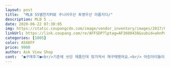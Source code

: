 ```yaml
---
layout: post 
title:  "MLB 55별천지POE 주니어우산 투명우산 아름지다/" 
description: MLB 5 ..
date: 2020-06-22 07:30:05 
img: https://static.coupangcdn.com/image/vendor_inventory/images/2017/04/14/14/3/826fb5a3-1dfe-4001-a886-befcd73226ef.jpg 
linkUrl: https://link.coupang.com/re/AFFSDP?lptag=AF3600438&subid=ahnPublicAsk&pageKey=159942943&itemId=459204533&vendorItemId=3125589668&traceid=V0-113-64d10eece99f3b5d 
categories: [1005] 
color: A566FF 
price: 9900 
author: Ask View Shop 
cont:  "●구매후기●<br/>기존에 쓰던 제품인데 망가져서 재구매했어요.<br/> 어린아이들이 사용하기에는 투명이라 앞이 보여서 더 좋아요.<br/> 아이도 좋아해요.<br/> 저렴한 제품은 접을때 손이 찝힐수도 있고 대도 가늘어서 약한 느낌인데 이제품은 묵직하고 접을때 손 다칠일이 없어서 좋아요.<br/><br/>깔끔하고 투명이라 잘 보여 안전하고<br/>생각보다 커서 오래 쓸 것 같아요:)<br/>생각보다튼튼하니 좋네요<br/>아이도 좋아하네요!<br/>좀 더 큰 우산을 사주려 했어요<br/>초1 아이에게 유치하지 않은<br/>초1아이도 맘에들어합니다<br/>기존에 쓰던 제품인데 망가져서 재구매했어요.<br/> 어린아이들이 사용하기에는 투명이라 앞이 보여서 더 좋아요.<br/> 아이도 좋아해요.<br/> 저렴한 제품은 접을때 손이 찝힐수도 있고 대도 가늘어서 약한 느낌인데 이제품은 묵직하고 접을때 손 다칠일이 없어서 좋아요.<br/><br/>깔끔하고 투명이라 잘 보여 안전하고<br/>생각보다 커서 오래 쓸 것 같아요:)<br/>생각보다튼튼하니 좋네요<br/>아이도 좋아하네요!<br/>좀 더 큰 우산을 사주려 했어요<br/>초1 아이에게 유치하지 않은<br/>초1아이도 맘에들어합니다<br/>" 
---
```

